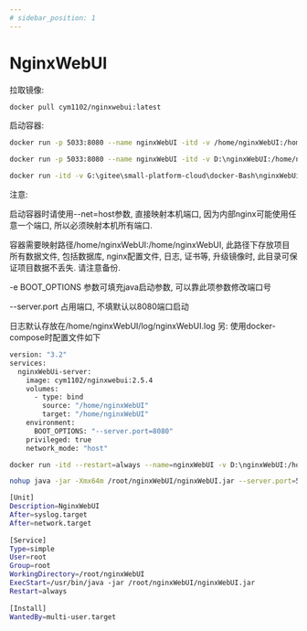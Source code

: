 ```yaml
---
# sidebar_position: 1
---
```

# NginxWebUI

拉取镜像:

``` bash
docker pull cym1102/nginxwebui:latest
```

启动容器:

``` bash
docker run -p 5033:8080 --name nginxWebUI -itd -v /home/nginxWebUI:/home/nginxWebUI -e BOOT_OPTIONS="--server.port=8080" --privileged=true --net=host  cym1102/nginxwebui:latest /bin/bash

docker run -p 5033:8080 --name nginxWebUI -itd -v D:\nginxWebUI:/home/nginxWebUI -e BOOT_OPTIONS="--server.port=8080" --privileged=true --net=host  cym1102/nginxwebui:latest /bin/bash
```

``` bash
docker run -itd -v G:\gitee\small-platform-cloud\docker-Bash\nginxWebUi\nginxWebUI:/home/nginxWebUI -e BOOT_OPTIONS="--server.port=8080" --privileged=true --net=host cym1102/nginxwebui:latest /bin/bash
```

注意:

启动容器时请使用--net=host参数, 直接映射本机端口, 因为内部nginx可能使用任意一个端口, 所以必须映射本机所有端口.

容器需要映射路径/home/nginxWebUI:/home/nginxWebUI, 此路径下存放项目所有数据文件, 包括数据库, nginx配置文件, 日志, 证书等, 升级镜像时, 此目录可保证项目数据不丢失. 请注意备份.

-e BOOT_OPTIONS 参数可填充java启动参数, 可以靠此项参数修改端口号

--server.port 占用端口, 不填默认以8080端口启动

日志默认存放在/home/nginxWebUI/log/nginxWebUI.log
另: 使用docker-compose时配置文件如下

``` bash
version: "3.2"
services:
  nginxWebUi-server:
    image: cym1102/nginxwebui:2.5.4
    volumes:
      - type: bind
        source: "/home/nginxWebUI"
        target: "/home/nginxWebUI"
    environment:
      BOOT_OPTIONS: "--server.port=8080"
    privileged: true
    network_mode: "host"
```

``` bash
docker run -itd --restart=always --name=nginxWebUI -v D:\nginxWebUI:/home/nginxWebUI -e BOOT_OPTIONS="--server.port=8080" --privileged=true --net=host  cym1102/nginxwebui:latest /bin/bash
```

``` bash
nohup java -jar -Xmx64m /root/nginxWebUI/nginxWebUI.jar --server.port=5033 --project.home=/root/nginxWebUI/ > /dev/null &
```

``` bash
[Unit]
Description=NginxWebUI
After=syslog.target
After=network.target
 
[Service]
Type=simple
User=root
Group=root
WorkingDirectory=/root/nginxWebUI
ExecStart=/usr/bin/java -jar /root/nginxWebUI/nginxWebUI.jar
Restart=always
 
[Install]
WantedBy=multi-user.target
```

